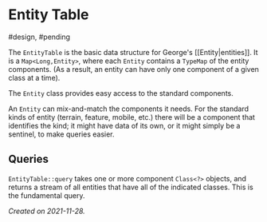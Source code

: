 # Entity Table
#design, #pending

The `EntityTable` is the basic data structure for George's [[Entity|entities]].  It is a `Map<Long,Entity>`, where each `Entity` contains a `TypeMap` of the entity components.  (As a result, an entity can have only one component of a given class at a time).

The `Entity` class provides easy access to the standard components.

An `Entity` can mix-and-match the components it needs.  For the standard kinds of entity (terrain, feature, mobile, etc.) there will be a component that identifies the kind; it might have data of its own, or it might simply be a sentinel, to make queries easier.

## Queries

`EntityTable::query` takes one or more component `Class<?>` objects, and returns a stream of all entities that have all of the indicated classes.  This is the fundamental query.

_Created on 2021-11-28._